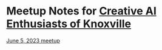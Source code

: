 # Meetup Notes for [Creative AI Enthusiasts of Knoxville](https://www.meetup.com/creative-ai-enthusiasts-of-knoxvillle/)

[June 5, 2023 meetup](ai-knoxville/June_5_Meeting/)
